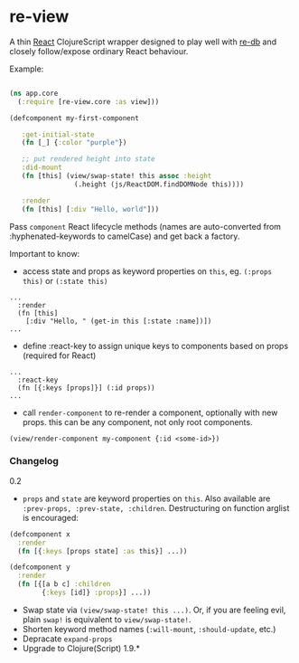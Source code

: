 # re-view

A thin [React](https://facebook.github.io/react/) ClojureScript wrapper designed to play well with [re-db](https://github.com/mhuebert/re-db) and closely follow/expose ordinary React behaviour.

Example:

```clj

(ns app.core
  (:require [re-view.core :as view]))

(defcomponent my-first-component

   :get-initial-state
   (fn [_] {:color "purple"})

   ;; put rendered height into state
   :did-mount
   (fn [this] (view/swap-state! this assoc :height
                (.height (js/ReactDOM.findDOMNode this))))

   :render
   (fn [this] [:div "Hello, world"]))

```


Pass `component` React lifecycle methods (names are auto-converted from :hyphenated-keywords to camelCase) and get back a factory.

Important to know:

* access state and props as keyword properties on `this`, eg. `(:props this)` or `(:state this)`

```
...
  :render
  (fn [this]
    [:div "Hello, " (get-in this [:state :name])])
...
```

* define :react-key to assign unique keys to components based on props (required for React)

```
...
  :react-key
  (fn [{:keys [props]}] (:id props))
...
```

* call `render-component` to re-render a component, optionally with new props. this can be any component, not only root components.

```
(view/render-component my-component {:id <some-id>})
```

### Changelog

0.2

- `props` and `state` are keyword properties on `this`. Also available are `:prev-props, :prev-state, :children`. Destructuring on function arglist is encouraged:

```clj
(defcomponent x
  :render
  (fn [{:keys [props state] :as this}] ...))

(defcomponent y
  :render
  (fn [{[a b c] :children
        {:keys [id]} :props}] ...))

```

- Swap state via `(view/swap-state! this ...)`. Or, if you are feeling evil, plain `swap!` is equivalent to `view/swap-state!`.
- Shorten keyword method names (`:will-mount`, `:should-update`, etc.)
- Depracate `expand-props`
- Upgrade to Clojure(Script) 1.9.*
